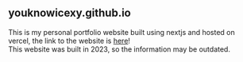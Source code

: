 ## youknowicexy.github.io

This is my personal portfolio website built using nextjs and hosted on vercel, the link to the website
is <a href="https://youknowicexy-github-io.vercel.app">here</a>! <br> 
This website was built in 2023, so the information may be outdated.


